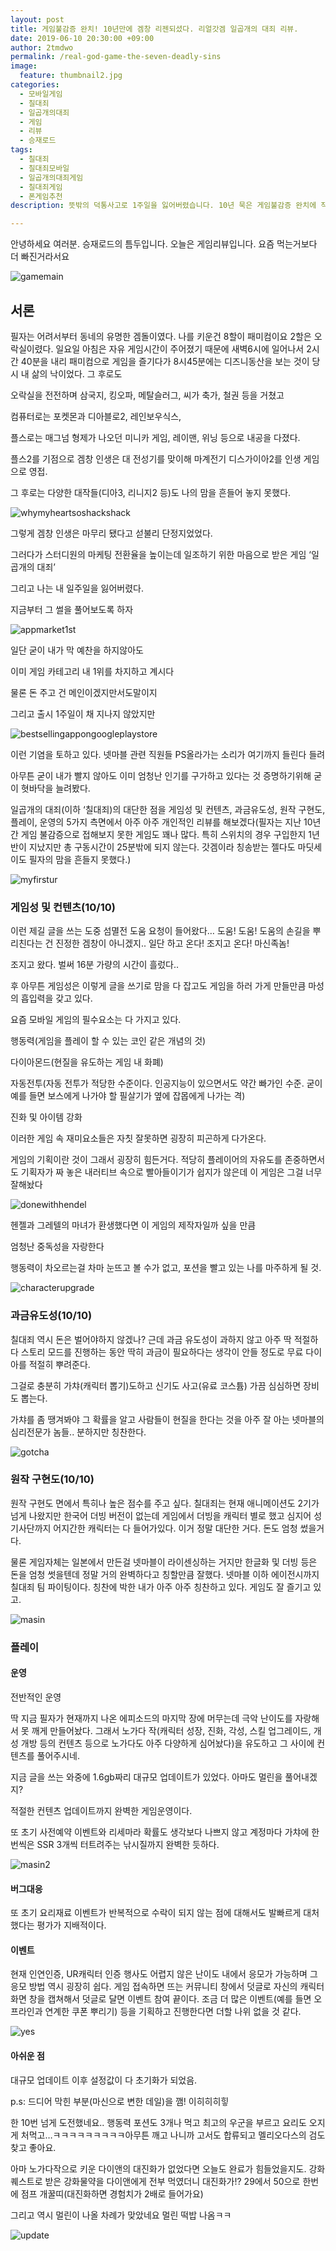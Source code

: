 ```yaml
---
layout: post
title: 게임불감증 완치! 10년만에 겜창 리젠되셨다. 리얼갓겜 일곱개의 대죄 리뷰.
date: 2019-06-10 20:30:00 +09:00
author: 2tmdwo
permalink: /real-god-game-the-seven-deadly-sins
image:
  feature: thumbnail2.jpg
categories:
  - 모바일게임
  - 칠대죄
  - 일곱개의대죄
  - 게임
  - 리뷰
  - 승재로드
tags:
  - 칠대죄
  - 칠대죄모바일
  - 일곱개의대죄게임
  - 칠대죄게임
  - 폰게임추천
description: 뜻밖의 덕통사고로 1주일을 잃어버렸습니다. 10년 묵은 게임불감증 완치에 직빵

---
```


 안녕하세요 여러분. 승재로드의 틈두입니다. 오늘은 게임리뷰입니다. 요즘 먹는거보다 더 빠진거라서요



![gamemain](https://lh3.googleusercontent.com/2l1WDzaU7zcv4RVP0exV_Kt_fX1x4Fe4i9wOyKDiVzo2eM500iNErXf-uG_B7LDv9KcgCUoWZM_Ct35Mqf1TtHFBSHBfuQ3ECVfBX3gT2HxkZX8Tnf7mhTI1HTngZQGe89j4M7J0uRHaEMuAWN8FfJxplmhFAvBR1VX1dS1BgstkRuY02F1dy4N7gC-pxL5M8gpJyE5hOWr6OxTMiXuTcvfY-_n-YfRWZxd-5UeQnqxX73bu8Yd2m-sWeFoKtXO9xr8q9wH6GqwFmGXMRqHuqw5djtfeiSRs5o_O5v_KuMW2x-aVLWo7QVcGsm3U8V3RBSvmNyE6cJkIVFf9DgTfwMTjJ9YP8PTqqGzI5EbPCaO_ylqKLlsb2CcBetVrWm7ZeQx7uRMe2IqpYzAVqCXEuKuGKgg5rW1kvhIxVAZtpQLE_Km9TiBdt-SlSmYe1fF087Ha7NyUCn8wals_plIbWZ3pboVCf3UvuhZ4zk_ULyGvSMSEhMIcWa7oC3XdT0M___jb6sn7XK44RJ4rUl-8K12VlvtFWF5rol6-1iXQV5R0x9xjDarZBWMpony2WLiLoTycTN5z6TqTFjfh3n6Roj1-D8Bgaanyy-kTgnyCVHNgTHDb_KGoO_VBz4A-hfsRy_oyiTvvZ9wYmBdFHo1ubLAP49FmdPwQBUMS1aZW5Fp5bLOrdoKwhxRsy10LIdr69LliVdSLMa-1-x_6tl145zz_=w432-h768-no)



## 서론

필자는 어려서부터 동네의 유명한 겜돌이였다. 나를 키운건 8할이 패미컴이요 2할은 오락실이렸다. 일요일 아침은 자유 게임시간이 주어졌기 때문에 새벽6시에 일어나서 2시간 40분을 내리 패미컴으로 게임을 즐기다가 8시45분에는 디즈니동산을 보는 것이 당시 내 삶의 낙이었다. 그 후로도

오락실을 전전하며 삼국지, 킹오파, 메탈슬러그, 씨가 축가, 철권 등을 거쳤고

컴퓨터로는 포켓몬과 디아블로2, 레인보우식스,

플스로는 매그넘 형제가 나오던 미니카 게임, 레이맨, 위닝 등으로 내공을 다졌다.

플스2를 기점으로 겜창 인생은 대 전성기를 맞이해 마계전기 디스가이아2를 인생 게임으로 영접.

그 후로는 다양한 대작들(디아3, 리니지2 등)도 나의 맘을 흔들어 놓지 못했다.

![whymyheartsoshackshack](https://lh3.googleusercontent.com/HKXkK_kqsI5yxxd6oBdAZPNQ63Qd21CuODcazVmbnXl_0YbnbjJI-U9QzHD92KN8Jun_Lgi_wA54ZqFYHilRCFsf70xrW2PzSp5Rg7nPJcHCecfp8XqY7AU9cS0kPUm1cEIROddXhUCpZI4s1WPAh0qX1GMIijZ7iaB5HTGO9Ac9yMogR3Ioc-A-9aNAqDzrx4sqH7kRNe8sfbj_6FC7wa6GHHUgk4RPjfYwoSxNzwY6ESc8KgC8_dcpfCNL5BfjHGCrOHbfXQ0LFpaIafKcw4N3VakP8tWuFm6IpD39anMSE4geuIsLpTLfgGaPbvmN1ilf-7ayYJFqY_bn5D3XWimMj5-EyUyzJfHuDyDHxTvsbBq0wGcEQSd0ico160chwP_PDFO5Udlo94s_y4FYr3FvH7RC2WqZBLUGQ4XL867A7JqGz00IO7G3zOuJsdqpAHcHpzl8qrBqoEVRMTacABmOoHYOzE3XISMKAQHU4qN0v3zphIVSyrzTFNYxJLxrVXA4gJT3UtOAfUzMWNwFjuOWvaWqVvCcNd36GcToc9KLA2PXYZanj_tr-n8tnnG2mBmqTWsBihYlnWUkNYiVbOe43iDGKpQkTUUxtN3dcg2ECyrIZolvbM-vOyoHAuX1UFN8RZXTnIfuRA7IKOv00n7dgfOD12wB_940EjWCGnfsiZ999JCttbrVKRzEY2KFYG2YFkY4WkJVuib6bpZQinco=w953-h537-no)

그렇게 겜창 인생은 마무리 됐다고 섣불리 단정지었었다.

그러다가 스터디원의 마케팅 전환율을 높이는데 일조하기 위한 마음으로 받은 게임 ‘일곱개의 대죄’

그리고 나는 내 일주일을 잃어버렸다.

지금부터 그 썰을 풀어보도록 하자



![appmarket1st](https://lh3.googleusercontent.com/3YchipPdd6-KPv80LzgNqooqqWwIAMpjeAx_Pseccesva7e9rSbl9jSWorhUk_Ez35xbEtCkVkAcUp_w2NXOq2wY156kzPwXIMWN34CN1h-9OeEZWjXsuvgce3j1anoWJyEWI3fI26xmpKXzPfUD-7nJ_WPtSfncomeyZuUOaMFF8GDfofSGYCDcej7ZGHl3Omvb0cO1hf35MKgD5OZZmotEkX3vVdz0UE4F0Lqbkrq8_GpOzSbqyJ3y2i149MXwvmke1ndKSQk3gRc4n7WDBD0p8NMxfkHUBe4Qle4Qt7EBeecCGyQ_4c8ePPWkHrIVxf6Fk82wmG4_Xe3bFxkIJb1UQzd9cWe1cdjMFoll0jRpTvyoYs5OB7raPfhggSfxFtKTMzQrTuI5iphVtLemrU7aLC1APDhyCxPTYtx1xXGGsY426YhpZxpv5F1ChNt7Ycm5cVzT2Bff-EVybs1eQ5pTUj-TnVhPrgFwfYcYtDFnW65e_sbHdEuQYE-_SScl0Yx4jr2LltIaDnl85QyNPTO7gxhyRYtPjXPLGrQR9klQsdSZ71HiQ-p6Y3A_GnCdEI7h4aN3obGf0nTF4af3jCaBqTZW_gQM66FgU1BSa7h2fhAtPjls88L3wiw2wVj3-0eXYi93p7CIrgjdRYS7ZzAP8eOCYwrB1rzWq1HHIAtgpTyP-RfPh4lU-yVFj5hpP2hBOD0uu5bIvW6hsyEbEdTk=w953-h715-no)

일단 굳이 내가 막 예찬을 하지않아도

이미 게임 카테고리 내 1위를 차지하고 계시다

물론 돈 주고 건 메인이겠지만서도말이지



그리고 출시 1주일이 채 지나지 않았지만

![bestsellingappongoogleplaystore](https://lh3.googleusercontent.com/BkM-ahRmmhgiR8IuFk-rrTcZktBuIRrC2Vf0QpSOJvWXWHFzOG4xb2KlslYOKbUIMDOyKVhdQy8R4aFPcKOmdcjZBfJPjs0mqjbshaxrYZ7Lr34DZdsmih9gJ_cnkW-aI684Zburm5OxYzExb-mPNKbqcZRYLW8Cw7w1HyRjx3O8_SCTXRSbbTnvrQJPjbrjHWZbV02VA3bzF7iEWTxY7arOT1KCbLI1zITxec7We6H1u7kMl4PExGwOa1hj5Mqrv1WpCVu3QWtRFQu7XwxBbKJdBrutOA72l5GqgsusNNxM0DhoEvxanFoVsZhVYhJRu34ljnTc06YgkNfQ3Octq_0U-udDEL6RKpyMjcJFNUIeEhG9xjSmlMbNogGaUBFWOn8EOiBN9DOtqGCTJc8ttRuPpLWpb-150DRU4NDgDkUp3hw0x-jJkpHmwNLKWWCYNKoxDtTia5BBIiOI4JMf37t0nBPCQuz9qEXlKTyLwvfbWphOBGhdLVkXnNe-amIqTl4Htk4NeghXEtcSk9xKCy-q2ZdE9LH15gSBHAi2ItkbU6cYJ0Zjj2yLcbO-mR4CmcKageHi-76AVUx04Ynh6I4BRvr0a7IfKoXqVHa8NGUzsyUhPwSNKWlxXVN83QblDC832znBo6NMvnQZIWoaseMLBUxy8EJIoaFvK8_4UnZ19_dEa3GsjZIcT5XPDMDj09v1ZTdLUSdOmPfYvutvjTDM=w953-h475-no)

이런 기염을 토하고 있다. 넷마블 관련 직원들 PS올라가는 소리가 여기까지 들린다 들려



아무튼 굳이 내가 빨지 않아도 이미 엄청난 인기를 구가하고 있다는 것 증명하기위해 굳이 혓바닥을 늘려봤다.



일곱개의 대죄(이하 ‘칠대죄)의 대단한 점을 게임성 및 컨텐츠, 과금유도성, 원작 구현도, 플레이, 운영의 5가지 측면에서 아주 아주 개인적인 리뷰를 해보겠다(필자는 지난 10년간 게임 불감증으로 접해보지 못한 게임도 꽤나 많다. 특히 스위치의 경우 구입한지 1년반이 지났지만 총 구동시간이 25분밖에 되지 않는다. 갓겜이라 칭송받는 젤다도 마딧세이도 필자의 맘을 흔들지 못했다.)

![myfirstur](https://lh3.googleusercontent.com/_KIqqOmTUFFiCzw7tNS4ZCU1sq4h7GnITQB8cl41XeE4hhG4xQODBP1IjKn4CVbxlCNzsEgRESYX8Up4f8F7xtj5VBTwyYHfZxM9B0GbQip52a-OIbbq7vNGlCwZlx9ZEu7It1jB4Fojbn4Pob_rCHWYL2RmNYf33vmc76EgB-TrpG4bSWJn7lFVSJGUrOMYNKVfZ6lD36DQl-w4MpsYsSbX1xD3LJ_1MiAYVhAUNVA578GpsVlqSGa8VDEQeNEO102Pp3670Vp_m_8G5i-iThdYCTc6vQhKoZZwOAJDpsqiM2moAHEHkfoEPy-MExtS-OB1OSKIonmroFuVd8zRxhPXSLKF9NOxvltGWPTnTUVSDN0_e5__fMRXo03hrbfQFkvpNfj0eZYN29pEE86oUof54MYYNtVPsu0PW799QSAfkavHVqkqOts9HApJ2yrh7akWsbdVJD4m6aU8UR9xG1cxHbduA9YnOZd-_hUT67KOHKgXMyJrb8GbHc7GYovtBxNKg28olbNSH4Y_j7TsKiSMoF-PX9BnG5eoTbYPjU2eiK0woj05Z1jAXorDDtKcF0_pZ_KaKFFPaQXedMq4HHzf6xxqDeH5oT2Ggs-04ZB95Zt5jk_Azz8ne5QyCGz0S1KDvLFTFuQRZHLUe-UdYUEXLc-YdDqZWT9zjL8ewe3xO2zEfv7XJb0yKEV_pa3DRyKGSHx9ZvoKxWd4MUZmbdfk=w413-h870-no)

### **게임성 및 컨텐츠(10/10)**

이런 제길 글을 쓰는 도중 섬멸전 도움 요청이 들어왔다… 도움! 도움! 도움의 손길을 뿌리친다는 건 진정한 겜창이 아니겠지.. 일단 하고 온다! 조지고 온다! 마신족놈!



조지고 왔다. 벌써 16분 가량의 시간이 흘렀다..

후 아무튼 게임성은 이렇게 글을 쓰기로 맘을 다 잡고도 게임을 하러 가게 만들만큼 마성의 흡입력을 갖고 있다.



요즘 모바일 게임의 필수요소는 다 가지고 있다.

행동력(게임을 플레이 할 수 있는 코인 같은 개념의 것)

다이아몬드(현질을 유도하는 게임 내 화폐)

자동전투(자동 전투가 적당한 수준이다. 인공지능이 있으면서도 약간 빠가인 수준. 굳이 예를 들면 보스에게 나가야 할 필살기가 옆에 잡몹에게 나가는 격)

진화 및 아이템 강화

이러한 게임 속 재미요소들은 자칫 잘못하면 굉장히 피곤하게 다가온다.

게임의 기획이란 것이 그래서 굉장히 힘든거다. 적당히 플레이어의 자유도를 존중하면서도 기획자가 짜 놓은 내러티브 속으로 빨아들이기가 쉽지가 않은데 이 게임은 그걸 너무 잘해놨다

![donewithhendel](https://lh3.googleusercontent.com/K6UUQ7zwxqIiuZbYomBBxulTCSISTT2YQvCFwPKzVDzrjoKbk7_bNrhfKrtFKl-cnZwc2Qca2Lfx1d6CX2QHpol57zgTHHPkgj8C6jCHCSo9EUQrKD2fvu2qfEaYziFYtllBw9D8Vx2dfny5Kxfg5Nx3-Kfr1gK0smZk1URh5WhXJOLyU6ypE8TI4qhNS7qNot9-hcWGSXDnBSTCbwAtqd5J_6xIilN29CgXWPffb3TbMZ_oTpYm4fWtmGyOmqr5AbuznoPlK_nAMLNOhXiOsWCM3Gi7_SvPnX3cgzczG8hcsBzxXen6VlJwDlweLRBfnrabQ0ULBoekPmQsQzd_870RiDtB624pjxUEg3T3DHn6DzY9VkVNbET-tBVvE3rZsl1jqqg8pcBtlsB_1nMQii1fwHnxL8zX1m87VupEf8ee8PTg0JRos-AaIiCEJxZxZt1luG3RYH9C7xysZ_8Aek1OH3GNGsF2auX84zNzAvfe3Dl7YjHPqpBhKvLE_qfvWYsSX7br08-JpfAEy063i_fD2HqtQvmurZ-h1ecnBu09NoiSay-F6avOq3ghdf1OdXKqBTp_T5ibhTfSm5YtGcQBYzzzYGd8NLQYipCr9najad3V1Obt-F3XNXrCZK7v9AFBHxA2mcRt0u1D7Kz3GxBvkOyUByteOoPfbMGr940GjXZ2mgpRFbB6p4M__tEEc2EpVzNIiv3ZOGE-TpAFhG-2=w426-h240-no)

헨젤과 그레텔의 마녀가 환생했다면 이 게임의 제작자일까 싶을 만큼

엄청난 중독성을 자랑한다

행동력이 차오르는걸 차마 눈뜨고 볼 수가 없고, 포션을 빨고 있는 나를 마주하게 될 것.

![characterupgrade](https://lh3.googleusercontent.com/Kd4f5czzykuyjcQd6sucSxmGQB6GJHYyXW0rf1gWPHu8Ba7k0nlJpmmnqcLRCgdbNcsWpZ1yMvXu53UfL49D1PJtLZb-rK2Lp8MruDqVOj6t7DxGOljW63q0zrCD2TWoMboB5Zj0fdOV4vWtvLQxj2sYismIq3a9wuRu-digcaxzpvu7V4mJx3MdzEBe1sZcr-NiUofWIoKjqYynZ182LSM7cZeRuhd-KXFlbjaiohtTlnJhNzccebEvpxVyOBN6LheUr9n9NS6PO6YWd3w88ajRXdHS6TggNWQF7eUBC57qTpQTZe8nP9J-cbSTBE2iIXJMJuO2Lq4kuwFA_48Y3E0izn4wGA9sQlMK0osa85hZcEHsHqrsC5zKH8pGTaDAFKDXt0Vxi0U0lvGK0hS1tyhnEVPtK9bi4Gdg8qvXumwC6IaA01iPGKWWfDgAjm3EdNTN65ubV2tBrXPnXshsY7fVrhmvMp8H6ElbKCz_7Nmd_3aKDIxZUa1wGH17RBoVTaMnR9RPnzm_U_509GNQo5u1eZ08j_SlMCCtcnFzGXLNA_qabQA9ZUJsY8UjaDk2oI9iRs11ECV2neVzRMYD8hFx7CCkb_f_WjRh2ScdjBBg4PJS2xCVMkMre1S8YwxH08Uwo90SOEsAqPGnBb_zzgQTIBjX-HKcU8NTjHBRYI9u99OzoqLCvTF9nC9HGSuqlQw31V4dahHkGkTZs0eU7G-N=w413-h870-no)

### **과금유도성(10/10)**

칠대죄 역시 돈은 벌어야하지 않겠나? 근데 과금 유도성이 과하지 않고 아주 딱 적절하다 스토리 모드를 진행하는 동안 딱히 과금이 필요하다는 생각이 안들 정도로 무료 다이아를 적절히 뿌려준다.

그걸로 충분히 가챠(캐릭터 뽑기)도하고 신기도 사고(유료 코스튬) 가끔 심심하면 장비도 뽑는다.

가챠를 좀 땡겨봐야 그 확률을 알고 사람들이 현질을 한다는 것을 아주 잘 아는 넷마블의 심리전문가 놈들.. 분하지만 칭찬한다.

![gotcha](https://lh3.googleusercontent.com/yICELZAMqZFSx-TPuAdZvmcSDBayd3NE8flNbYEvnfZYHSZ8ApzwHILEkZVhCJtmPXehr0zmKQtIHomfGIRG3D-xRKxc6tZX8MBmsL0bd4fuuE9j5D3s1Vb6BoDB8II86kMQjGPMrwNAIW8U_c1IF-1XzvXURnRRgRFja7WE3TvPJr1X7OtLRyQDtT16CdY28Xdyw8oXpubRYiWXwY6Uw0m6SLmRfcqX2HmJ01CG3cToKbzlGhOfXsQtakU-AWBjJ4OJ_N-D33DO3fIDz1EVMC9LO8j55k5yG_jHkkUVKMKgb5wSR2rHMAo10YnvGPQU7h75-iWALhi4Nxd93alJwsCAscjv1jne4eUNB1BkO0I3__3kCRcQn0luaxH7cZbHDTom2NNNd9zN2Eo7cn7J1tzqaTXh2fVZsJrXQIQ9kZe3wIrreARmMD94BA6gYv-ic1tSvmwsSXfIdYd73_znYr5hZmD1iUDmK0tJG-cIFCO33nmN0EAvzIarHYG2hcvehfA20-1LXNAsFAvk-q5VZok6Qs2QM_ojm0akhiPy-UcbB2S9dFYoqrt51P4THLQngXYstRtOBWJIs_YylqxlnGKAyb5iOpWbHjLpESgydDcUJ-ptVUVkYgXjwa9JqDwWCIM22dXnkdG68X4H0vOHnXVOgrKICxcnrkGksHKVTctMglEaP-bL57sHApSn6T4ZGn5Dj05AO8zgor4mcjLwTePU=w413-h870-no)

### **원작 구현도(10/10)**

원작 구현도 면에서 특히나 높은 점수를 주고 싶다. 칠대죄는 현재 애니메이션도 2기가 넘게 나왔지만 한국어 더빙 버전이 없는데 게임에서 더빙을 캐릭터 별로 했고 심지어 성기사단까지 어지간한 캐릭터는 다 들어가있다. 이거 정말 대단한 거다. 돈도 엄청 썼을거다.

물론 게임자체는 일본에서 만든걸 넷마블이 라이센싱하는 거지만 한글화 및 더빙 등은 돈을 엄청 썻을텐데 정말 거의 완벽하다고 칭할만큼 잘했다. 넷마블 이하 에이전시까지 칠대죄 팀 파이팅이다. 칭찬에 박한 내가 아주 아주 칭찬하고 있다. 게임도 잘 즐기고 있고.

![masin](https://lh3.googleusercontent.com/QhCgWpl0gCZayaK6WP-lHC5EmVD3rZkm4PdZcRPyxRh0sIRJ4dFDqsyplMJUmCITMImgtKiCF9fnpj6jV6aq6rHNyOecfzJDct5auOOYdKs6Sbx2WN6e9CZEL670atpCQC3CW5UBb0o35Y4V0v8BzaFaHkSJbKTlGl_Ydbb_m7WXlY4hZ0vI6tjeMrZDnQpQGRUC34NFZM_DiwDdwXlJy0pdqBPXW8TMbQ4I52V5vhROxYK_YNU5T8XavmzkgM0OiLDyPJL8KKy34_JlBwYciCA7u1p7yxQ3bQrrf9oQqipC-ODUvuPlMhpcke_lrVEDGzRldairwk9yYnCDgyE8PheLEzklfCAUBS4K93OO7eEj7OOuhZ6vPbllB5hpPZ-L05gECdswaKAWa54RYSra8ecRScEJS7R15dKeHq6bEVGaRyuZcTcQ_W0BFjIj4UPMd04l7_Mul03zVNBLk6cZjrn7jzo52Owt1umEaaALnbF8GCkxKOLqB3hzEJki2udYxxJWXq8xdAxKqPm0raVaBhk6OfFMS_dt4IOkbzYIcVouTovfLro-pv7O-Jvoa5lsCwvYVsE6uA7MgkkpWancGSbpwZpBw7ky9JGxOb1BJ9igaBBRVoAHmdIItXsn8cFmP9zKVXyPO-gTh9PdV3gY7N5ySvIFsDj5Nlz6_2DmI6XX1N0XTgdWU0aHsVnegvrpRMoet12oBZe4LwxK6eAkHYXx=w413-h870-no)

### **플레이**



#### **운영**

전반적인 운영

 딱 지금 필자가 현재까지 나온 에피소드의 마지막 장에 머무는데 극악 난이도를 자랑해서 못 깨게 만들어놨다. 그래서 노가다 작(캐릭터 성장, 진화, 각성, 스킬 업그레이드, 개성 개방 등의 컨텐츠 등으로 노가다도 아주 다양하게 심어놨다)을 유도하고 그 사이에 컨텐츠를 풀어주시네.

지금 글을 쓰는 와중에 1.6gb짜리 대규모 업데이트가 있었다. 아마도 멀린을 풀어내겠지?

적절한 컨텐츠 업데이트까지 완벽한 게임운영이다.

또 초기 사전예약 이벤트와 리세마라 확률도 생각보다 나쁘지 않고 계정마다 가챠에 한번씩은 SSR 3개씩 터트려주는 낚시질까지 완벽한 듯하다.

![masin2](https://lh3.googleusercontent.com/CLiSsJ1LrwKz3zEpIBfKUjbRxesfXnKaly2M3xkyA5kkA8tUFMl-2Z_TmNmvySizgzE8VTv8WRH7iYqflXB-B-oIHDF0mpRhSsv2t9I3sF5d2NnPxYqhLi9PxeuMUjD7iKG3zurALBlHDg7mmAXFllIZmhpBTfXyqVXajGCvDKOS1VXcCt8uMuNEzjwv7Mv6W3TmXlng4WhK0pgKPtDg_coF_kobd_pxa-zzs81aFD-vyuyt8ATz3E6bjuS8kcuXmRTvCpZNfzx2oJCrPMPeAlms-Jcmq6XtUxlNVLq_1H0U4d7HdBr19KEBNtjufXdQB1DwNbQoryo4wMjPofvUnfX2Pj6wPn5gjFnOoy6S1fwxevgxZ17qTSNeOQ-XWugFswtVLCbukCN_6LUVKb7J_eeSyOKmHOGeg0A1BSA0uf59EfjLnhlc5quup-7cCxiSHDrx0xlvbiPJWdjOJ8dim2ufMoMI5y3HhkNNenqXnYAHA9k1aX4PhsC06Lo1mpOK0xWePlsmEeGOfRzzJUsN2uJ1bLp47d07nGq39YXbo-2bJOuS8gV9jkjxtV6Mg89uBK1lcnnDQDhv7M_Og-_i6iqEq2--J789WIdo_qvF3kpQQzBv1k24ar9WiDABPbEdl9BokmkcuGGzfePjKdppdNA0LMTNTS_0r4Xni1TviRyRU82dbOpZBozgE4TCqOueTd82Uu1MbkwZjyxwwkRmo7yr=w413-h870-no)

#### 버그대응

또 초기 요리재료 이벤트가 반복적으로 수락이 되지 않는 점에 대해서도 발빠르게 대처했다는 평가가 지배적이다.



#### 이벤트

현재 인연인증, UR캐릭터 인증 행사도 어렵지 않은 난이도 내에서 응모가 가능하며 그 응모 방법 역시 굉장히 쉽다. 게임 접속하면 뜨는 커뮤니티 창에서 덧글로 자신의 캐릭터 화면 창을 캡쳐해서 덧글로 달면 이벤트 참여 끝이다. 조금 더 많은 이벤트(예를 들면 오프라인과 연계한 쿠폰 뿌리기) 등을 기획하고 진행한다면 더할 나위 없을 것 같다.

![yes](https://lh3.googleusercontent.com/W2-bPBdjObYs--5TY_11WFje5WKel4faFmblrlIsxF0rYVGYrpVxBlIOsIrqjkJdfiKVn0GYpNLtb4K0nX_uay-DRmV7ZHkHXGaypIgNFS5GNzp32FjjiSYB7RPTm8ZbKCj-k1QlqGmaJsIJWE3Jp77SwsqeaZtd9Q70HhNufd5xT8ZfNwLE8Y6ABc6wXaWEdmcmwouXTib31FsuN3apDhT0pnmSOyR8ZkYjZya7nGo463gd-gFKOsRaYPAI5W_5TdHGBD1GrWh2LC5vqrRVCEBMJOdD0LzaH1WQY_zrCZdiFA67AUX3iSvOhk8FG8mpWBSTlDgbZ25GzUx4hcl_oqH2GAoRQsWWE04V9MA738J7ydVdv1voHefBpIU185cVA3bLPsNwrXB6mksNnZy5lWMrks36uHLJOgUyJwZtnCIr9lUOGx1oJtbZnuGs79cEo_jC6NkQG4d1fvX4zFebGmB8nny-FENY-XO-iv1HpTeP96--FfEf2UUds7A-hL_pSVbxRI7FSLdDoaIRObgzALv7NZ9derd2qyBEmmeppu7hQNGcVkGntVO12wva03j45Fq7zmRCByqLWMBpByQihB-f98kpMuk-CAYDT0zkH6mw-9nAIt2urnTocfu_rJyTOfQEIh2pVPR3fNLkTQjqMyYRJiyNYMl1ZXXan0axwEeDeNAnFr1ULCf7ff0N-oCoNBeCCBJkLOMfEYZYYqKn4Afl=w600-h340-no)



#### 아쉬운 점

 대규모 업데이트 이후 설정값이 다 초기화가 되었음.



p.s: 드디어 막힌 부분(마신으로 변한 데일)을 깸! 이히히히힣

한 10번 넘게 도전했네요.. 행동력 포션도 3개나 먹고 최고의 우군을 부르고 요리도 오지게 처먹고…ㅋㅋㅋㅋㅋㅋㅋㅋㅋ아무튼 깨고 나니까 고서도 합류되고 멜리오다스의 검도 찾고 좋아요.

아마 노가다작으로 키운 다이앤의 대진화가 없었다면 오늘도 완료가 힘들었을지도. 강화퀘스트로 받은 강화물약을 다이앤에게 전부 먹였더니 대진화가!? 29에서 50으로 한번에 점프 개꿀띠(대진화하면 경험치가 2배로 들어가요)



그리고 역시 멀린이 나올 차례가 맞았네요 멀린 떡밥 나옴ㅋㅋ

![update](https://lh3.googleusercontent.com/Ih8w5nrm8l3hQtkGmN7nYd5_F-RD4hkcsO-USvccvQE4CyHxdNP8ncKhZvVVzNWU_WS5o6az2H_lGFGKPTF1eGd511RoXsWjsaOKMKp_j4OFhtG1nfPyIahIetTXuk5FPuWrb5WxkJrBeuargzVHmh6cq7kDGzuiUVkT34YegKVdy805ca5xrzNmqrPJ2eEt2Klni7vo720ZAnte52Nip1risT3njknmOhrQFSK-VKGxQo1_c15qHaRdQCFxlAee-w3MypltmoAxnWehVHifYjsuA8dVM1WnShLmvVvq59J2JILMziqLrGYg57r8WA19cXVnuqvwMWhlTa-iMU2ocX806u-Kozm5gr_vpRN05PUh1zD8ssFfNU7_VBxukRdYzTFIgp_i1yTTqs2EiT8kartXFwbk3jlUucYA2PVsquD1MLvKLaDFhuxumEszhVdgBZn9euv_rAnpslXbwCMxQMMic2FBnnjC1pSzXMR-2gnqHfD3mq2715SEGJ07o_dOn2p4HFkHpgq40ynt6FoGtS5I5YPBsgkB_HNRqdwL5chQ5K0B8jkTk4mvp1uFFvZfCm3009IbCk_v_BnXSo8_AzqFAU1dYjJh1XNqhKrnlMSLllu04ekcIPuceSWKgGy_teq8twTaf_GuAhzCoQwU1wUivDzKccXIJUxs1PBCPls2MNo-MDqO_m4ECZj7yHRuhbtANRkVA526jEkdEgltdQ2T=w413-h870-no)
